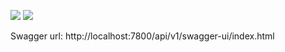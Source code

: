 ![](https://img.shields.io/badge/passed-quality_gate?style=flat&logo=sonarqube&logoColor=4E9BCD&label=quality%20gate&color=13C100)
![](https://img.shields.io/badge/98.9%25-coverage?style=flat&logo=sonarqube&logoColor=4E9BCD&label=coverage&color=999999)


Swagger url: http://localhost:7800/api/v1/swagger-ui/index.html
